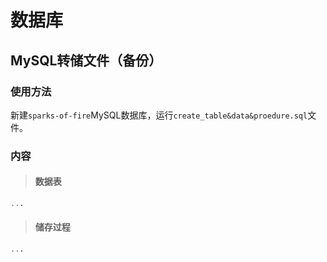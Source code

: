 # 数据库
## MySQL转储文件（备份）
### 使用方法
新建`sparks-of-fire`MySQL数据库，运行`create_table&data&proedure.sql`文件。

### 内容
>#### 数据表
```sql
...
```

>#### 储存过程
```sql
...
```
 